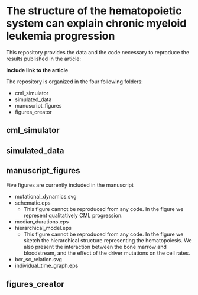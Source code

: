 # The structure of the hematopoietic system can explain chronic myeloid leukemia progression
This repository provides the data and the code necessary to reproduce the results published in the article:

**Include link to the article**

The repository is organized in the four following folders:
- cml_simulator
- simulated_data
- manuscript_figures
- figures_creator

## cml_simulator

## simulated_data

## manuscript_figures

Five figures are currently included in the manuscript
- mutational_dynamics.svg 
- schematic.eps
  - This figure cannot be reproduced from any code.
  In the figure we represent qualitatively CML progression.
- median_durations.eps
- hierarchical_model.eps
  - This figure cannot be reproduced from any code.
  In the figure we sketch the hierarchical structure representing the hematopoiesis.
  We also present the interaction between the bone marrow and bloodstream,
  and the effect of the driver mutations on the cell rates.
- bcr_sc_relation.svg
- individual_time_graph.eps

## figures_creator

